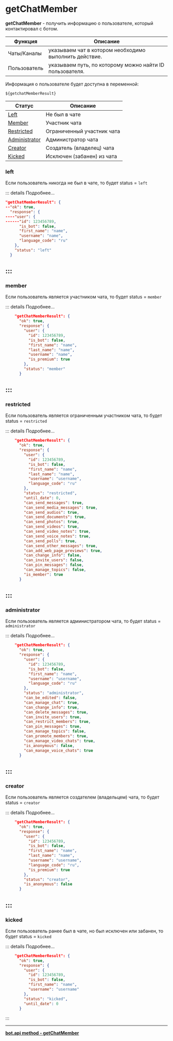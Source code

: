 # getChatMember

**getChatMember** - получить информацию о пользователе, который контактировал с ботом.

| Функция      | Описание                                                 |
|--------------|----------------------------------------------------------|
| Чаты/Каналы  | указываем чат в котором необходимо выполнить действие.   |
| Пользователь | указываем путь, по которому можно найти ID пользователя. |

Информация о пользователе будет доступна в переменной:

```plain
${getchatMemberResult}
```

| Статус                            | Описание                   |
|-----------------------------------|----------------------------|
| [Left](./#left)                   | Не был в чате              |
| [Member](./#member)               | Участник чата              |
| [Restricted](./#restricted)       | Ограниченный участник чата |
| [Administrator](./#administrator) | Администратор чата         |
| [Creator](./#creator)             | Создатель (владелец) чата  |
| [Kicked](./#kicked)               | Исключен (забанен) из чата |


### left

Если пользователь никогда не был в чате, то будет status = `left`

::: details Подробнее...
```json
"getChatMemberResult": {
--"ok": true,
  "response": {
----"user": {
------"id": 123456789,
      "is_bot": false,
      "first_name": "name",
      "username": "name",
      "language_code": "ru"
    },
    "status": "left"
  }
```
:::
---

### member

Если пользователь является участником чата, то будет status = `member`

::: details Подробнее...
```json
    "getChatMemberResult": {
      "ok": true,
      "response": {
        "user": {
          "id": 123456789,
          "is_bot": false,
          "first_name": "name",
          "last_name": "name",
          "username": "name",
          "is_premium": true
        },
        "status": "member"
      }
```
:::
---

### restricted

Если пользователь является ограниченным участником чата, то будет status = `restricted`

::: details Подробнее...
```json
    "getChatMemberResult": {
      "ok": true,
      "response": {
        "user": {
          "id": 123456789,
          "is_bot": false,
          "first_name": "name",
          "last_name": "name",
          "username": "username",
          "language_code": "ru"
        },
        "status": "restricted",
        "until_date": 0,
        "can_send_messages": true,
        "can_send_media_messages": true,
        "can_send_audios": true,
        "can_send_documents": true,
        "can_send_photos": true,
        "can_send_videos": true,
        "can_send_video_notes": true,
        "can_send_voice_notes": true,
        "can_send_polls": true,
        "can_send_other_messages": true,
        "can_add_web_page_previews": true,
        "can_change_info": false,
        "can_invite_users": false,
        "can_pin_messages": false,
        "can_manage_topics": false,
        "is_member": true
      }
```
:::
---

### administrator

Если пользователь является администратором чата, то будет status = `administrator`

::: details Подробнее...
```json
    "getChatMemberResult": {
      "ok": true,
      "response": {
        "user": {
          "id": 123456789,
          "is_bot": false,
          "first_name": "name",
          "username": "username",
          "language_code": "ru"
        },
        "status": "administrator",
        "can_be_edited": false,
        "can_manage_chat": true,
        "can_change_info": true,
        "can_delete_messages": true,
        "can_invite_users": true,
        "can_restrict_members": true,
        "can_pin_messages": true,
        "can_manage_topics": false,
        "can_promote_members": true,
        "can_manage_video_chats": true,
        "is_anonymous": false,
        "can_manage_voice_chats": true
      }
```
:::
---

### creator

Если пользователь является создателем (владельцем) чата, то будет status = `creator`

::: details Подробнее...
```json
    "getChatMemberResult": {
      "ok": true,
      "response": {
        "user": {
          "id": 123456789,
          "is_bot": false,
          "first_name": "name",
          "last_name": "name",
          "username": "username",
          "language_code": "ru",
          "is_premium": true
        },
        "status": "creator",
        "is_anonymous": false
      }
```
:::
---

### kicked

Если пользователь ранее был в чате, но был исключен или забанен, то будет status = `kicked`

::: details Подробнее...
```json
    "getChatMemberResult": {
      "ok": true,
      "response": {
        "user": {
          "id": 123456789,
          "is_bot": false,
          "first_name": "name",
          "username": "username"
        },
        "status": "kicked",
        "until_date": 0
      }
```
:::

---

**[bot.api method - getChatMember](https://core.telegram.org/bots/api#getchatmember)**

